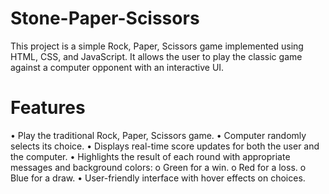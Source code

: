 # Stone-Paper-Scissors

This project is a simple Rock, Paper, Scissors game implemented using HTML, CSS, and JavaScript. It allows the user to play the classic game against a computer opponent with an interactive UI.

# Features
•	Play the traditional Rock, Paper, Scissors game.
•	Computer randomly selects its choice.
•	Displays real-time score updates for both the user and the computer.
•	Highlights the result of each round with appropriate messages and background colors:
  o	Green for a win.
  o	Red for a loss.
  o	Blue for a draw.
•	User-friendly interface with hover effects on choices.
